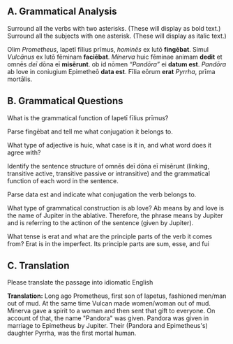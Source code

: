 A. Grammatical Analysis
---
Surround all the verbs with two asterisks. (These will display as bold text.) Surround all the subjects with one asterisk. (These will display as italic text.)

Olim *Prometheus*, Iapetī fīlius prīmus, *hominēs* ex lutō **fingēbat**. 
Simul *Vulcānus* ex lutō fēminam **faciēbat**. 
*Minerva* huic fēminae animam **dedit** et omnēs *deī* dōna eī **misērunt**. 
ob id nōmen *“Pandōra”* ei **datum est**. 
*Pandōra* ab Iove in coniugium Epimetheō **data est**. 
Fīlia eōrum **erat** *Pyrrha*, prīma mortālis.

B. Grammatical Questions
---
What is the grammatical function of Iapetī fīlius prīmus?

Parse fingēbat and tell me what conjugation it belongs to.

What type of adjective is huic, what case is it in, and what word does it agree with?

Identify the sentence structure of omnēs deī dōna eī misērunt (linking, transitive active, transitive passive or intransitive) and the grammatical function of each word in the sentence.

Parse data est and indicate what conjugation the verb belongs to.

What type of grammatical construction is ab Iove? Ab means by and Iove is the name of Jupiter in the ablative. Therefore, the phrase means by Jupiter and is referring to the actinon of the sentence (given by Jupiter).

What tense is erat and what are the principle parts of the verb it comes from? Erat is in the imperfect. Its principle parts are sum, esse, and fui

C. Translation
---
Please translate the passage into idiomatic English

**Translation:** 
Long ago Prometheus, first son of Iapetus, fashioned men/man out of mud. 
At the same time Vulcan made women/woman out of mud.
Minerva gave a spirit to a woman and then sent that gift to everyone.
On account of that, the name "Pandora" was given.
Pandora was given in marriage to Epimetheus by Jupiter.
Their (Pandora and Epimetheus's) daughter Pyrrha, was the first mortal human.
